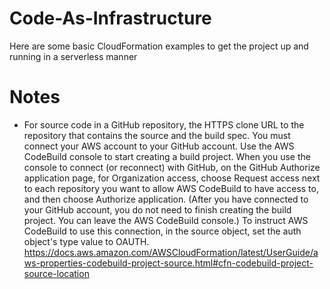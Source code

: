 Code-As-Infrastructure
======================

Here are some basic CloudFormation examples to get the project up and running in a serverless manner


Notes
=====

* For source code in a GitHub repository, the HTTPS clone URL to the repository that contains the source and the build spec. You must connect your AWS account to your GitHub account. Use the AWS CodeBuild console to start creating a build project. When you use the console to connect (or reconnect) with GitHub, on the GitHub Authorize application page, for Organization access, choose Request access next to each repository you want to allow AWS CodeBuild to have access to, and then choose Authorize application. (After you have connected to your GitHub account, you do not need to finish creating the build project. You can leave the AWS CodeBuild console.) To instruct AWS CodeBuild to use this connection, in the source object, set the auth object's type value to OAUTH.	https://docs.aws.amazon.com/AWSCloudFormation/latest/UserGuide/aws-properties-codebuild-project-source.html#cfn-codebuild-project-source-location